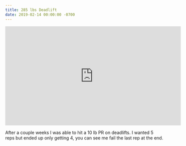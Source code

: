 ```yaml
---
title: 285 lbs Deadlift
date: 2019-02-14 00:00:00 -0700
---
```


<iframe width="560" height="315" src="https://www.youtube.com/embed/R4a-VT7lse8" frameborder="0" allow="accelerometer; autoplay; clipboard-write; encrypted-media; gyroscope; picture-in-picture" allowfullscreen></iframe>

After a couple weeks I was able to hit a 10 lb PR on deadlifts. I wanted 5 reps but ended up only getting 4, you can see me fail the last rep at the end.

